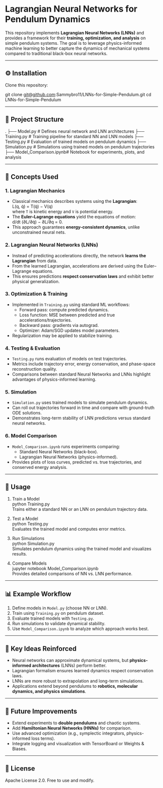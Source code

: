# Lagrangian Neural Networks for Pendulum Dynamics

This repository implements **Lagrangian Neural Networks (LNNs)** and provides a framework for their **training, optimization, and analysis** on simple pendulum systems. The goal is to leverage physics-informed machine learning to better capture the dynamics of mechanical systems compared to traditional black-box neural networks.

---

## ⚙️ Installation

Clone this repository:

git clone git@github.com:Sammybro11/LNNs-for-Simple-Pendulum.git
cd LNNs-for-Simple-Pendulum

---

## 📂 Project Structure

.
├── Model.py              # Defines neural network and LNN architectures
├── Training.py           # Training pipeline for standard NN and LNN models
├── Testing.py            # Evaluation of trained models on pendulum dynamics
├── Simulation.py         # Simulations using trained models on pendulum trajectories
├── Model_Comparison.ipynb# Notebook for experiments, plots, and analysis

---

## 🚀 Concepts Used

### 1. Lagrangian Mechanics
- Classical mechanics describes systems using the **Lagrangian**:  
  L(q, q̇) = T(q̇) − V(q)  
  where `T` is kinetic energy and `V` is potential energy.  
- The **Euler–Lagrange equations** yield the equations of motion:  
  d/dt (∂L/∂q̇) − ∂L/∂q = 0.  
- This approach guarantees **energy-consistent dynamics**, unlike unconstrained neural nets.

### 2. Lagrangian Neural Networks (LNNs)
- Instead of predicting accelerations directly, the network **learns the Lagrangian** from data.  
- From the learned Lagrangian, accelerations are derived using the Euler–Lagrange equations.  
- This ensures predictions **respect conservation laws** and exhibit better physical generalization.

### 3. Optimization & Training
- Implemented in `Training.py` using standard ML workflows:
  - Forward pass: compute predicted dynamics.
  - Loss function: MSE between predicted and true accelerations/trajectories.
  - Backward pass: gradients via autograd.
  - Optimizer: Adam/SGD updates model parameters.
- Regularization may be applied to stabilize training.

### 4. Testing & Evaluation
- `Testing.py` runs evaluation of models on test trajectories.  
- Metrics include trajectory error, energy conservation, and phase-space reconstruction quality.  
- Comparisons between standard Neural Networks and LNNs highlight advantages of physics-informed learning.

### 5. Simulation
- `Simulation.py` uses trained models to simulate pendulum dynamics.  
- Can roll out trajectories forward in time and compare with ground-truth ODE solutions.  
- Demonstrates long-term stability of LNN predictions versus standard neural networks.

### 6. Model Comparison
- `Model_Comparison.ipynb` runs experiments comparing:
  - Standard Neural Networks (black-box).  
  - Lagrangian Neural Networks (physics-informed).  
- Provides plots of loss curves, predicted vs. true trajectories, and conserved energy analysis.

---

## 📖 Usage

1. Train a Model  
   python Training.py  
   Trains either a standard NN or an LNN on pendulum trajectory data.  

2. Test a Model  
   python Testing.py  
   Evaluates the trained model and computes error metrics.  

3. Run Simulations  
   python Simulation.py  
   Simulates pendulum dynamics using the trained model and visualizes results.  

4. Compare Models  
   jupyter notebook Model_Comparison.ipynb  
   Provides detailed comparisons of NN vs. LNN performance.  

---

## 📊 Example Workflow

1. Define models in `Model.py` (choose NN or LNN).  
2. Train using `Training.py` on pendulum dataset.  
3. Evaluate trained models with `Testing.py`.  
4. Run simulations to validate dynamical stability.  
5. Use `Model_Comparison.ipynb` to analyze which approach works best.  

---

## 🧠 Key Ideas Reinforced
- Neural networks can approximate dynamical systems, but **physics-informed architectures** (LNNs) perform better.  
- Lagrangian formalism ensures learned dynamics respect conservation laws.  
- LNNs are more robust to extrapolation and long-term simulations.  
- Applications extend beyond pendulums to **robotics, molecular dynamics, and physics simulations**.  

---

## 📝 Future Improvements
- Extend experiments to **double pendulums** and chaotic systems.  
- Add **Hamiltonian Neural Networks (HNNs)** for comparison.  
- Use advanced optimization (e.g., symplectic integrators, physics-informed loss terms).  
- Integrate logging and visualization with TensorBoard or Weights & Biases.  

---

## 📜 License
Apache License 2.0. Free to use and modify.
